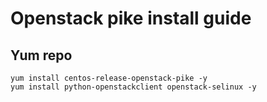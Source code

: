 # Openstack pike install guide
## Yum repo
```shell
yum install centos-release-openstack-pike -y
yum install python-openstackclient openstack-selinux -y
```
